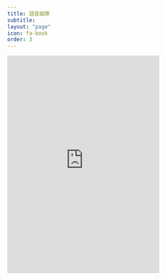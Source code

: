 ```yaml
---
title: 語音組隊
subtitle: 
layout: "page"
icon: fa-book
order: 3
---
```


<iframe src="https://discordapp.com/widget?id=400509759347752971&theme=dark" width="350" height="500" allowtransparency="true" frameborder="0"></iframe>
